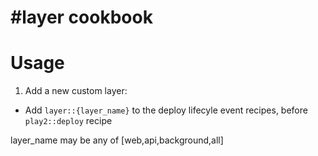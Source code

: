 #layer cookbook
=============================


# Usage
1. Add a new custom layer:
  - Add `layer::{layer_name}` to the deploy lifecyle event recipes, before `play2::deploy` recipe

layer_name may be any of [web,api,background,all]
